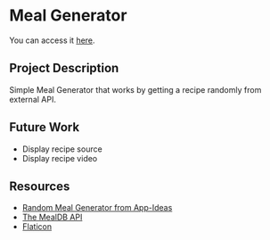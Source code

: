 # Meal Generator
You can access it [here](https://camyromao.github.io/meal-generator/).

## Project Description
Simple Meal Generator that works by getting a recipe randomly from external API.


## Future Work
- Display recipe source
- Display recipe video


## Resources
- [Random Meal Generator from App-Ideas](https://github.com/florinpop17/app-ideas/blob/master/Projects/1-Beginner/Random-Meal-Generator.md)
- [The MealDB API](https://www.themealdb.com/)
- [Flaticon](https://www.flaticon.com/br/icone-gratis/sem-junk-food_2906474?related_item_id=2906474&term=food)
